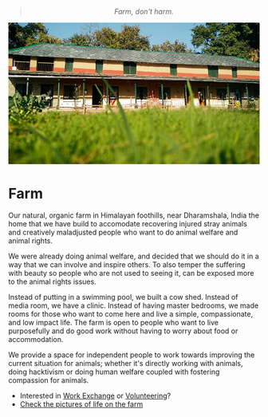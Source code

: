<!--
Title:Peepal Farm
-->

> <center><i>Farm, don't harm.</i></center>

![Farm Image](/images/12654529_10153304984956373_5236892433044222367_n.jpg)

Farm
==========

Our natural, organic farm in Himalayan foothills, near Dharamshala, India the home that we have build to accomodate recovering injured stray animals and creatively maladjusted people who want to do animal welfare and animal rights. 

We were already doing animal welfare, and decided that we should do it in a way that we can involve and inspire others. To also temper the suffering with beauty so people who are not used to seeing it, can be exposed more to the animal rights issues.

Instead of putting in a swimming pool, we built a cow shed. Instead of media room, we have a clinic. Instead of having master bedrooms, we made rooms for those who want to come here and live a simple, compassionate, and low impact life. The farm is open to people who want to live purposefully and do good work without having to worry about food or accommodation. 

We provide a space for independent people to work towards improving the current situation for animals; whether it's directly working with animals, doing hacktivism or doing human welfare coupled with fostering compassion for animals. 

* Interested in [Work Exchange](/?p=workexchange) or [Volunteering](/?p=volunteering)?
* [Check the pictures of life on the farm](https://www.facebook.com/groups/peepalfarm/photos/ "Facebook group photos")


<!--
## Learn more

* [Read a review of the farm](https://180daysofindia.wordpress.com/2015/09/22/badmash-peepal-farm/)

-->
